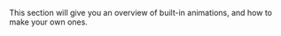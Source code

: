 <link rel="stylesheet" type="text/css" href="../styles.css">

This section will give you an overview of built-in animations, and how to make your own ones.